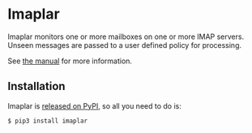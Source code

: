 # Imaplar
Imaplar monitors one or more mailboxes on one or more IMAP servers.
Unseen messages are passed to a user defined policy for processing.

See [the manual](//imaplar.readthedocs.io/en/latest/) for more information.

## Installation
Imaplar is [released on PyPI](https://pypi.org/project/imaplar/),
so all you need to do is:
```
$ pip3 install imaplar
```

